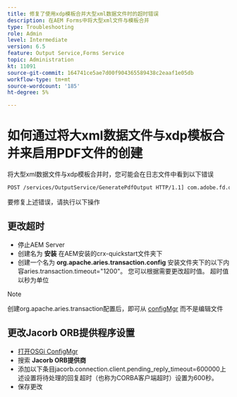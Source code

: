 ```yaml
---
title: 修复了使用xdp模板合并大型xml数据文件时的超时错误
description: 在AEM Forms中将大型xml文件与模板合并
type: Troubleshooting
role: Admin
level: Intermediate
version: 6.5
feature: Output Service,Forms Service
topic: Administration
kt: 11091
source-git-commit: 164741ce5ae7d00f904365589438c2eaaf1e05db
workflow-type: tm+mt
source-wordcount: '185'
ht-degree: 5%

---
```


# 如何通过将大xml数据文件与xdp模板合并来启用PDF文件的创建

将大型xml数据文件与xdp模板合并时，您可能会在日志文件中看到以下错误

```txt
POST /services/OutputService/GeneratePdfOutput HTTP/1.1] com.adobe.fd.output.internal.exception.OutputServiceException AEM_OUT_001_003:Unexpected Exception: client timeout reached org.omg.CORBA.TIMEOUT: client timeout reached
```

要修复上述错误，请执行以下操作

## 更改超时

* 停止AEM Server
* 创建名为 **安装** 在AEM安装的crx-quickstart文件夹下
* 创建一个名为 **org.apache.aries.transaction.config** 安装文件夹下的以下内容aries.transaction.timeout=&quot;1200&quot;。 您可以根据需要更改超时值。 超时值以秒为单位

>[!NOTE]
> 创建org.apache.aries.transaction配置后，即可从 [configMgr](http://localhost:4502/system/console/configMgr) 而不是编辑文件


## 更改Jacorb ORB提供程序设置

* [打开OSGi ConfigMgr](http://localhost:4502/system/console/configMgr)
* 搜索 **Jacorb ORB提供商**
* 添加以下条目jacorb.connection.client.pending_reply_timeout=600000上述设置将待处理的回复超时（也称为CORBA客户端超时）设置为600秒。
* 保存更改
